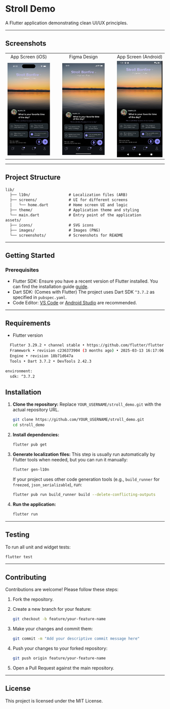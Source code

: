 # Stroll Demo

A Flutter application demonstrating clean UI/UX principles.

---

## Screenshots

<table>
  <tr>
    <td align="center">App Screen (iOS)</td>
    <td>&nbsp;&nbsp;&nbsp;</td>
    <td align="center">Figma Design</td>
    <td>&nbsp;&nbsp;&nbsp;</td>
    <td align="center">App Screen (Android)</td>
  </tr>
  <tr>
    <td><img src="assets/screenshots/home_ios.png" alt="App Screenshot" width=270></td>
    <td>&nbsp;</td>
    <td><img src="assets/screenshots/figma.png" alt="Figma Design" width=270></td>
    <td>&nbsp;</td>
    <td><img src="assets/screenshots/home_android.png" alt="Figma Design" width=270></td>
  </tr>
</table>

---

## Project Structure

```text
lib/
  ├── l10n/                 # Localization files (ARB)
  ├── screens/              # UI for different screens
  │   └── home.dart         # Home screen UI and logic
  ├── theme/                # Application theme and styling
  └── main.dart             # Entry point of the application
assets/
  ├── icons/                # SVG icons
  ├── images/               # Images (PNG)
  └── screenshots/          # Screenshots for README
```

---

## Getting Started

### Prerequisites

- Flutter SDK: Ensure you have a recent version of Flutter installed. You can
find the installation guide [guide](https://docs.flutter.dev/get-started/install).
- Dart SDK: (Comes with Flutter) The project uses Dart SDK `^3.7.2` as specified
in `pubspec.yaml`.
- Code Editor: [VS Code](https://code.visualstudio.com/) or
[Android Studio](https://developer.android.com/studio) are recommended.

---

## Requirements

- Flutter version

```bash
  Flutter 3.29.2 • channel stable • https://github.com/flutter/flutter.git
  Framework • revision c236373904 (3 months ago) • 2025-03-13 16:17:06 -0400
  Engine • revision 18b71d647a
  Tools • Dart 3.7.2 • DevTools 2.42.3
```

```bash
environment:
  sdk: ^3.7.2
```

## Installation

1. **Clone the repository:**
   Replace `YOUR_USERNAME/stroll_demo.git` with the actual repository URL.

   ```bash
   git clone https://github.com/YOUR_USERNAME/stroll_demo.git
   cd stroll_demo
   ```

2. **Install dependencies:**

   ```bash
   flutter pub get
   ```

3. **Generate localization files:**
   This step is usually run automatically by Flutter tools when needed, but you
   can run it manually:

   ```bash
   flutter gen-l10n
   ```

   If your project uses other code generation tools
   (e.g., `build_runner` for `freezed`, `json_serializable`), run:

   ```bash
   flutter pub run build_runner build --delete-conflicting-outputs
   ```

4. **Run the application:**

   ```bash
   flutter run
   ```

---

## Testing

To run all unit and widget tests:

```bash
flutter test
```

---

## Contributing

Contributions are welcome! Please follow these steps:

1. Fork the repository.
2. Create a new branch for your feature:

   ```bash
   git checkout -b feature/your-feature-name
   ```

3. Make your changes and commit them:

   ```bash
   git commit -m "Add your descriptive commit message here"
   ```

4. Push your changes to your forked repository:

   ```bash
   git push origin feature/your-feature-name
   ```

5. Open a Pull Request against the main repository.

---

## License

This project is licensed under the MIT License.
